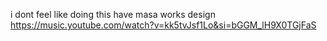 
i dont feel like doing this have masa works design
https://music.youtube.com/watch?v=kk5tvJsf1Lo&si=bGGM_lH9X0TGjFaS
